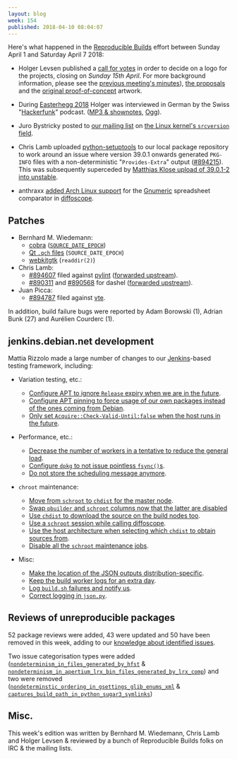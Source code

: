 ```yaml
---
layout: blog
week: 154
published: 2018-04-10 08:04:07
---
```


Here's what happened in the [Reproducible Builds](https://reproducible-builds.org) effort between Sunday April 1 and Saturday April 7 2018:

* Holger Levsen published a [call for votes](https://lists.reproducible-builds.org/pipermail/rb-general/2018-April/000848.html) in order to decide on a logo for the projects, closing on *Sunday 15th April*. For more background information, please see the [previous meeting's minutes](https://lists.reproducible-builds.org/pipermail/rb-general/2018-March/000839.html)), [the proposals](https://demo.identihub.co/project/r-b-logo-voting/) and the [original proof-of-concept](https://wiki.debian.org/ReproducibleBuilds/Logo) artwork.

* During [Easterhegg 2018](https://eh18.easterhegg.eu/) Holger was interviewed in German by the Swiss "[Hackerfunk](https://www.hackerfunk.ch/)" podcast. ([MP3 & shownotes](https://www.hackerfunk.ch/index.php?id=271), [Ogg](https://www.hackerfunk.ch/index.php?id=270)).

* Juro Bystricky posted to [our mailing list](https://lists.reproducible-builds.org/pipermail/rb-general/) on [the Linux kernel's `srcversion` field](https://lists.reproducible-builds.org/pipermail/rb-general/2018-April/000845.html).

* Chris Lamb uploaded [python-setuptools](39.0.1-1.0~reproducible1) to our local package repository to work around an issue where version 39.0.1 onwards generated `PKG-INFO` files with a non-deterministic "`Provides-Extra`" output ([#894215](https://bugs.debian.org/894215)). This was subsequently superceded by [Matthias Klose upload of 39.0.1-2 into unstable](https://tracker.debian.org/news/944926/accepted-python-setuptools-3901-2-source-into-unstable/).

* anthraxx [added Arch Linux support](https://anonscm.debian.org/git/reproducible/diffoscope.git/commit/?id=9e5b7f8) for the [Gnumeric](http://www.gnumeric.org/) spreadsheet comparator in [diffoscope](https://diffoscope.org).


Patches
-------

* Bernhard M. Wiedemann:
  * [cobra](https://github.com/spf13/cobra/pull/667) ([`SOURCE_DATE_EPOCH`](https://reproducible-builds.org/specs/source-date-epoch/))
  * [Qt `.qch` files](https://codereview.qt-project.org/203352) (`SOURCE_DATE_EPOCH`)
  * [webkitgtk](https://build.opensuse.org/request/show/593851) (`readdir(2)`)
* Chris Lamb:
    * [#894607](https://bugs.debian.org/894607) filed against [pylint](https://tracker.debian.org/pkg/pylint) ([forwarded upstream](https://github.com/PyCQA/pylint/pull/1989)).
    * [#890311](https://bugs.debian.org/890311) and [#890568](https://bugs.debian.org/890568) for dashel ([forwarded upstream](https://github.com/aseba-community/dashel/pull/42)).
* Juan Picca:
    * [#894787](https://bugs.debian.org/894787) filed against [vte](https://tracker.debian.org/pkg/vte).

In addition, build failure bugs were reported by Adam Borowski (1), Adrian Bunk (27) and Aurélien Courderc (1).


jenkins.debian.net development
------------------------------

Mattia Rizzolo made a large number of changes to our [Jenkins](https://jenkins.io/)-based testing framework, including:

- Variation testing, etc.:
    - [Configure APT to ignore `Release` expiry when we are in the future](https://anonscm.debian.org/git/qa/jenkins.debian.net.git/commit/?id=f3aba2a9).
    - [Configure APT pinning to force usage of our own packages instead of the ones coming from Debian](https://anonscm.debian.org/git/qa/jenkins.debian.net.git/commit/?id=6d75ff46).
    - [Only set `Acquire::Check-Valid-Until:false` when the host runs in the future](https://anonscm.debian.org/git/qa/jenkins.debian.net.git/commit/?id=a8ee5a00).

- Performance, etc.:
    - [Decrease the number of workers in a tentative to reduce the general load](https://anonscm.debian.org/git/qa/jenkins.debian.net.git/commit/?id=1d8394b6).
    - [Configure `dpkg` to not issue pointless `fsync()`s](https://anonscm.debian.org/git/qa/jenkins.debian.net.git/commit/?id=b89b4781).
    - [Do not store the scheduling message anymore](https://anonscm.debian.org/git/qa/jenkins.debian.net.git/commit/?id=fbe16ad8).

- `chroot` maintenance:
    - [Move from `schroot` to `chdist` for the master node](https://anonscm.debian.org/git/qa/jenkins.debian.net.git/commit/?id=b549df7d).
    - [Swap `pbuilder` and `schroot` columns now that the latter are disabled](https://anonscm.debian.org/git/qa/jenkins.debian.net.git/commit/?id=9603a272)
    - [Use `chdist` to download the source on the build nodes too](https://anonscm.debian.org/git/qa/jenkins.debian.net.git/commit/?id=de52cdaf).
    - [Use a `schroot` session while calling diffoscope](https://anonscm.debian.org/git/qa/jenkins.debian.net.git/commit/?id=40366224).
    - [Use the host architecture when selecting which `chdist` to obtain sources from](https://anonscm.debian.org/git/qa/jenkins.debian.net.git/commit/?id=d62b4253).
    - [Disable all the `schroot` maintenance jobs](https://anonscm.debian.org/git/qa/jenkins.debian.net.git/commit/?id=8912daf2).

- Misc:
    - [Make the location of the JSON outputs distribution-specific](https://anonscm.debian.org/git/qa/jenkins.debian.net.git/commit/?id=a678ef1d).
    - [Keep the build worker logs for an extra day](https://anonscm.debian.org/git/qa/jenkins.debian.net.git/commit/?id=df10b0d2).
    - [Log `build.sh` failures and notify us](https://anonscm.debian.org/git/qa/jenkins.debian.net.git/commit/?id=d6b5858d).
    - [Correct logging in `json.py`](https://anonscm.debian.org/git/qa/jenkins.debian.net.git/commit/?id=d94921d5).



Reviews of unreproducible packages
----------------------------------

52 package reviews were added, 43 were updated and 50 have been removed in this week, adding to our [knowledge about identified issues](https://tests.reproducible-builds.org/debian/index_issues.html).

Two issue categorisation types were added ([`nondeterminism_in_files_generated_by_hfst`](https://anonscm.debian.org/git/reproducible/notes.git/commit/?id=56cda31a) & [`nondeterminism_in_apertium_lrx_bin_files_generated_by_lrx_comp`](https://anonscm.debian.org/git/reproducible/notes.git/commit/?id=8413f233)) and two were removed ([`nondeterminstic_ordering_in_gsettings_glib_enums_xml`](https://anonscm.debian.org/git/reproducible/notes.git/commit/?id=40fd2f51) & [`captures_build_path_in_python_sugar3_symlinks`](https://anonscm.debian.org/git/reproducible/notes.git/commit/?id=28fc9436))


Misc.
-----

This week's edition was written by Bernhard M. Wiedemann, Chris Lamb and Holger Levsen & reviewed by a bunch of Reproducible Builds folks on IRC & the mailing lists.
